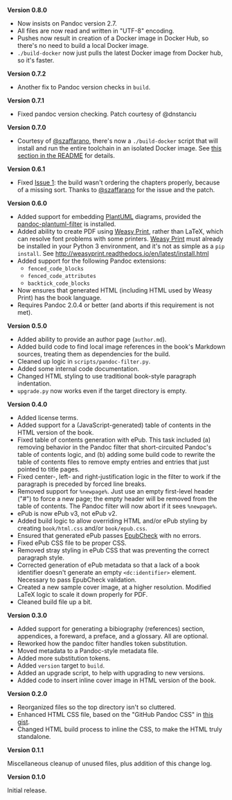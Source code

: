 **Version 0.8.0**

- Now insists on Pandoc version 2.7.
- All files are now read and written in "UTF-8" encoding.
- Pushes now result in creation of a Docker image in Docker Hub, so there's
  no need to build a local Docker image.
- `./build-docker` now just pulls the latest Docker image from Docker hub,
  so it's faster.

**Version 0.7.2**

* Another fix to Pandoc version checks in `build`.

**Version 0.7.1**

* Fixed pandoc version checking. Patch courtesy of @dnstanciu

**Version 0.7.0**

* Courtesy of [@szaffarano](https://github.com/szaffarano), there's now a
  `./build-docker` script that will install and run the entire toolchain in
  an isolated Docker image. See
  [this section in the README](https://github.com/bmc/ebook-template#can-i-use-docker-why-yes)
  for details.

**Version 0.6.1**

* Fixed [Issue 1](https://github.com/bmc/ebook-template/issues/1):
  the build wasn't ordering the chapters properly, because of a missing
  sort. Thanks to [@szaffarano](https://github.com/szaffarano) for the
  issue and the patch.

**Version 0.6.0**

* Added support for embedding [PlantUML](http://plantuml.com/) diagrams, 
  provided the [pandoc-plantuml-filter](https://github.com/kbonne/pandoc-plantuml-filter)
  is installed.
* Added ability to create PDF using [Weasy Print][], rather than LaTeX, which
  can resolve font problems with some printers. [Weasy Print][] must already be
  installed in your Python 3 environment, and it's not as simple as a
  `pip install`. See <http://weasyprint.readthedocs.io/en/latest/install.html>
* Added support for the following Pandoc extensions:
    - `fenced_code_blocks`
    - `fenced_code_attributes`
    - `backtick_code_blocks`
* Now ensures that generated HTML (including HTML used by Weasy Print) has the
  book language.
* Requires Pandoc 2.0.4 or better (and aborts if this requirement is not met).
  
[Weasy Print]: http://weasyprint.org/

**Version 0.5.0**

* Added ability to provide an author page (`author.md`).
* Added build code to find local image references in the book's Markdown
  sources, treating them as dependencies for the build.
* Cleaned up logic in `scripts/pandoc-filter.py`.
* Added some internal code documentation.
* Changed HTML styling to use traditional book-style paragraph indentation.
* `upgrade.py` now works even if the target directory is empty.

**Version 0.4.0**

* Added license terms.
* Added support for a (JavaScript-generated) table of contents in the HTML
  version of the book.
* Fixed table of contents generation with ePub. This task included (a)
  removing behavior in the Pandoc filter that short-circuited Pandoc's table
  of contents logic, and (b) adding some build code to rewrite the table of
  contents files to remove empty entries and entries that just pointed to
  title pages.
* Fixed center-, left- and right-justification logic in the filter to work if
  the paragraph is preceded by forced line breaks.
* Removed support for `%newpage%`. Just use an empty first-level header ("#")
  to force a new page; the empty header will be removed from the table of
  contents. The Pandoc filter will now abort if it sees `%newpage%`.
* ePub is now ePub v3, not ePub v2.
* Added build logic to allow overriding HTML and/or ePub styling by creating
  `book/html.css` and/or `book/epub.css`.
* Ensured that generated ePub passes
  [EpubCheck](https://github.com/IDPF/epubcheck) with no errors.
* Fixed ePub CSS file to be proper CSS.
* Removed stray styling in ePub CSS that was preventing the correct paragraph
  style.
* Corrected generation of ePub metadata so that a lack of a book identifier
  doesn't generate an empty `<dc:identifier>` element. Necessary to pass
  EpubCheck validation.
* Created a new sample cover image, at a higher resolution. Modified LaTeX
  logic to scale it down properly for PDF.
* Cleaned build file up a bit.

**Version 0.3.0**

* Added support for generating a bibiography (references) section, appendices,
  a foreward, a preface, and a glossary. All are optional.
* Reworked how the pandoc filter handles token substitution.
* Moved metadata to a Pandoc-style metadata file.
* Added more substitution tokens.
* Added `version` target to `build`.
* Added an upgrade script, to help with upgrading to new versions.
* Added code to insert inline cover image in HTML version of the book.

**Version 0.2.0**

* Reorganized files so the top directory isn't so cluttered.
* Enhanced HTML CSS file, based on the "GitHub Pandoc CSS" in
  [this gist](https://gist.github.com/Dashed/6714393).
* Changed HTML build process to inline the CSS, to make the HTML truly
  standalone.

**Version 0.1.1**

Miscellaneous cleanup of unused files, plus addition of this change log.

**Version 0.1.0**

Initial release.

